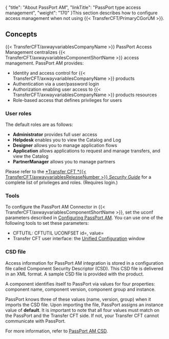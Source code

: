 {
    "title": "About PassPort AM",
    "linkTitle": "PassPort type access management",
    "weight": "170"
}This section describes how to configure access management when not using {{< TransferCFT/PrimaryCGorUM  >}}.

## Concepts

{{< TransferCFT/axwayvariablesCompanyName  >}} PassPort Access Management centralizes {{< TransferCFT/axwayvariablesComponentShortName  >}} access management. PassPort AM provides:

- Identity and access
    control for {{< TransferCFT/axwayvariablesCompanyName >}} products
- Authentication
    via a user/password login
- Authorization enabling
    user access to {{< TransferCFT/axwayvariablesCompanyName >}} products resources
- Role-based access
    that defines privileges for users

### User roles

The default roles are as follows:

- **Administrator** provides full user access
- **Helpdesk** enables you to view the Catalog and Log
- **Designer** allows you to manage application flows
- **Application** allows applications to request and manage transfers, and view the Catalog
- **PartnerManager** allows you to manage partners

Please refer to the [*Transfer CFT *{{< TransferCFT/axwayvariablesReleaseNumber  >}} *Security Guide*](https://docs.axway.com/bundle/TransferCFT_38_SecurityGuide_allOS_en_HTML5/page/Content/security_guide/predefined_privileges.htm) for a complete list of privileges and roles. (Requires login.)

### Tools

To configure the PassPort AM Connector in {{< TransferCFT/axwayvariablesComponentShortName  >}}, set the uconf
parameters described in [Configuring PassPort AM](configure_passport_am). You can use one of the following tools to set these parameters:

- CFTUTIL: CFTUTIL
    UCONFSET id=, value=
- Transfer CFT user interface:
    the [Unified Configuration](../../admin_intro/uconf/uconf_interface_actions) window

<span id="CSD file"></span>

### CSD file

Access information for PassPort AM integration is stored in a configuration
file called Component Security Descriptor (CSD). This CSD file is delivered in an XML
format. A sample CSD file is provided with
the product.

A component identifies itself to PassPort via values for four properties: component name, component version, component group and instance.

PassPort knows three of these values (name, version, group) when it imports the CSD file. Upon importing the file, PassPort assigns an instance value of **default**. It is important to note that all four values must match on the PassPort and the Transfer CFT side. If not, your Transfer CFT cannot communicate with PassPort.

For more information, refer to [PassPort AM CSD](passport_am_csd).
